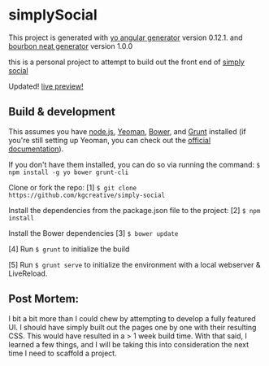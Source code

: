 # simplySocial

This project is generated with [yo angular generator](https://github.com/yeoman/generator-angular)
version 0.12.1. and  [bourbon neat generator](https://github.com/koolth/generator-bourbon-neat) version 1.0.0

this is a personal project to attempt to build out the front end of [simply social](https://projects.invisionapp.com/boards/2BAT3RAH8Q7/)

Updated! [live preview!](http://kevingarcia.me)

## Build & development

This assumes you have [node.js](https://nodejs.org/), [Yeoman](http://yeoman.io/), [Bower](http://bower.io/), and [Grunt](http://gruntjs.com/) installed (if you're still setting up Yeoman, you can check out the [official documentation](http://yeoman.io/learning/index.html)).

If you don't have them installed, you can do so via running the command:
`$ npm install -g yo bower grunt-cli`

Clone or fork the repo:
[1] `$ git clone https://github.com/kgcreative/simply-social`

Install the dependencies from the package.json file to the project:
[2] `$ npm install`

Install the Bower dependencies 
[3] `$ bower update`

[4] Run `$ grunt` to initialize the build

[5] Run `$ grunt serve` to initialize the environment with a local webserver & LiveReload.

## Post Mortem:

I bit a bit more than I could chew by attempting to develop a fully featured UI. I should have simply built out the pages one by one with their resulting CSS. This would have resulted in a > 1 week build time. With that said, I learned a few things, and I will be taking this into consideration the next time I need to scaffold a project.
